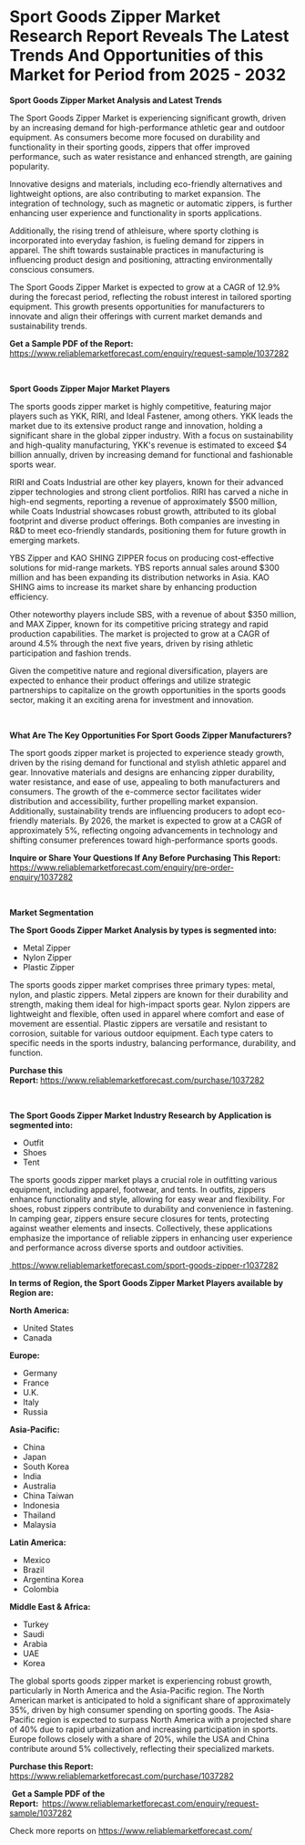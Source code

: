 <p><h1>Sport Goods Zipper Market Research Report Reveals The Latest Trends And Opportunities of this Market for Period from 2025 - 2032</h1></p><p><strong>Sport Goods Zipper Market Analysis and Latest Trends</strong></p>
<p><p>The Sport Goods Zipper Market is experiencing significant growth, driven by an increasing demand for high-performance athletic gear and outdoor equipment. As consumers become more focused on durability and functionality in their sporting goods, zippers that offer improved performance, such as water resistance and enhanced strength, are gaining popularity. </p><p>Innovative designs and materials, including eco-friendly alternatives and lightweight options, are also contributing to market expansion. The integration of technology, such as magnetic or automatic zippers, is further enhancing user experience and functionality in sports applications. </p><p>Additionally, the rising trend of athleisure, where sporty clothing is incorporated into everyday fashion, is fueling demand for zippers in apparel. The shift towards sustainable practices in manufacturing is influencing product design and positioning, attracting environmentally conscious consumers. </p><p>The Sport Goods Zipper Market is expected to grow at a CAGR of 12.9% during the forecast period, reflecting the robust interest in tailored sporting equipment. This growth presents opportunities for manufacturers to innovate and align their offerings with current market demands and sustainability trends.</p></p>
<p><strong>Get a Sample PDF of the Report:&nbsp;</strong> <a href="https://www.reliablemarketforecast.com/enquiry/request-sample/1037282?utm_campaign=3357&utm_medium=2&utm_source=Github&utm_content=ia&utm_term=21032025&utm_id=sport-goods-zipper">https://www.reliablemarketforecast.com/enquiry/request-sample/1037282</a></p>
<p>&nbsp;</p>
<p><strong>Sport Goods Zipper Major Market Players</strong></p>
<p><p>The sports goods zipper market is highly competitive, featuring major players such as YKK, RIRI, and Ideal Fastener, among others. YKK leads the market due to its extensive product range and innovation, holding a significant share in the global zipper industry. With a focus on sustainability and high-quality manufacturing, YKK's revenue is estimated to exceed $4 billion annually, driven by increasing demand for functional and fashionable sports wear.</p><p>RIRI and Coats Industrial are other key players, known for their advanced zipper technologies and strong client portfolios. RIRI has carved a niche in high-end segments, reporting a revenue of approximately $500 million, while Coats Industrial showcases robust growth, attributed to its global footprint and diverse product offerings. Both companies are investing in R&D to meet eco-friendly standards, positioning them for future growth in emerging markets.</p><p>YBS Zipper and KAO SHING ZIPPER focus on producing cost-effective solutions for mid-range markets. YBS reports annual sales around $300 million and has been expanding its distribution networks in Asia. KAO SHING aims to increase its market share by enhancing production efficiency.</p><p>Other noteworthy players include SBS, with a revenue of about $350 million, and MAX Zipper, known for its competitive pricing strategy and rapid production capabilities. The market is projected to grow at a CAGR of around 4.5% through the next five years, driven by rising athletic participation and fashion trends.</p><p>Given the competitive nature and regional diversification, players are expected to enhance their product offerings and utilize strategic partnerships to capitalize on the growth opportunities in the sports goods sector, making it an exciting arena for investment and innovation.</p></p>
<p>&nbsp;</p>
<p><strong>What Are The Key Opportunities For Sport Goods Zipper Manufacturers?</strong></p>
<p><p>The sport goods zipper market is projected to experience steady growth, driven by the rising demand for functional and stylish athletic apparel and gear. Innovative materials and designs are enhancing zipper durability, water resistance, and ease of use, appealing to both manufacturers and consumers. The growth of the e-commerce sector facilitates wider distribution and accessibility, further propelling market expansion. Additionally, sustainability trends are influencing producers to adopt eco-friendly materials. By 2026, the market is expected to grow at a CAGR of approximately 5%, reflecting ongoing advancements in technology and shifting consumer preferences toward high-performance sports goods.</p></p>
<p><strong>Inquire or Share Your Questions If Any Before Purchasing This Report:</strong> <a href="https://www.reliablemarketforecast.com/enquiry/pre-order-enquiry/1037282?utm_campaign=3357&utm_medium=2&utm_source=Github&utm_content=ia&utm_term=21032025&utm_id=sport-goods-zipper">https://www.reliablemarketforecast.com/enquiry/pre-order-enquiry/1037282</a></p>
<p>&nbsp;</p>
<p><strong>Market Segmentation</strong></p>
<p><strong>The Sport Goods Zipper Market Analysis by types is segmented into:</strong></p>
<p><ul><li>Metal Zipper</li><li>Nylon Zipper</li><li>Plastic Zipper</li></ul></p>
<p><p>The sports goods zipper market comprises three primary types: metal, nylon, and plastic zippers. Metal zippers are known for their durability and strength, making them ideal for high-impact sports gear. Nylon zippers are lightweight and flexible, often used in apparel where comfort and ease of movement are essential. Plastic zippers are versatile and resistant to corrosion, suitable for various outdoor equipment. Each type caters to specific needs in the sports industry, balancing performance, durability, and function.</p></p>
<p><strong>Purchase this Report:&nbsp;</strong><a href="https://www.reliablemarketforecast.com/purchase/1037282?utm_campaign=3357&utm_medium=2&utm_source=Github&utm_content=ia&utm_term=21032025&utm_id=sport-goods-zipper">https://www.reliablemarketforecast.com/purchase/1037282</a></p>
<p>&nbsp;</p>
<p><strong>The Sport Goods Zipper Market Industry Research by Application is segmented into:</strong></p>
<p><ul><li>Outfit</li><li>Shoes</li><li>Tent</li></ul></p>
<p><p>The sports goods zipper market plays a crucial role in outfitting various equipment, including apparel, footwear, and tents. In outfits, zippers enhance functionality and style, allowing for easy wear and flexibility. For shoes, robust zippers contribute to durability and convenience in fastening. In camping gear, zippers ensure secure closures for tents, protecting against weather elements and insects. Collectively, these applications emphasize the importance of reliable zippers in enhancing user experience and performance across diverse sports and outdoor activities.</p></p>
<p><a href="https://www.reliablemarketforecast.com/sport-goods-zipper-r1037282?utm_campaign=3357&utm_medium=2&utm_source=Github&utm_content=ia&utm_term=21032025&utm_id=sport-goods-zipper">&nbsp;https://www.reliablemarketforecast.com/sport-goods-zipper-r1037282</a></p>
<p><strong>In terms of Region, the Sport Goods Zipper Market Players available by Region are:</strong></p>
<p>
    <p> <strong> North America: </strong>
        <ul>
            <li>United States</li>
            <li>Canada</li>
        </ul>
        </p> 
    <p> <strong> Europe: </strong>
        <ul>
            <li>Germany</li>
            <li>France</li>
            <li>U.K.</li>
            <li>Italy</li>
            <li>Russia</li>
        </ul>
        </p> 
    <p> <strong> Asia-Pacific: </strong>
        <ul>
            <li>China</li>
            <li>Japan</li>
            <li>South Korea</li>
            <li>India</li>
            <li>Australia</li>
            <li>China Taiwan</li>
            <li>Indonesia</li>
            <li>Thailand</li>
            <li>Malaysia</li>
        </ul>
        </p> 
    <p> <strong> Latin America: </strong>
        <ul>
            <li>Mexico</li>
            <li>Brazil</li>
            <li>Argentina Korea</li>
            <li>Colombia</li>
        </ul>
        </p> 
    <p> <strong> Middle East & Africa: </strong>
        <ul>
            <li>Turkey</li>
            <li>Saudi</li>
            <li>Arabia</li>
            <li>UAE</li>
            <li>Korea</li>
        </ul>
    </p>
    </p>
<p><p>The global sports goods zipper market is experiencing robust growth, particularly in North America and the Asia-Pacific region. The North American market is anticipated to hold a significant share of approximately 35%, driven by high consumer spending on sporting goods. The Asia-Pacific region is expected to surpass North America with a projected share of 40% due to rapid urbanization and increasing participation in sports. Europe follows closely with a share of 20%, while the USA and China contribute around 5% collectively, reflecting their specialized markets.</p></p>
<p><strong>Purchase this Report: </strong><a href="https://www.reliablemarketforecast.com/purchase/1037282?utm_campaign=3357&utm_medium=2&utm_source=Github&utm_content=ia&utm_term=21032025&utm_id=sport-goods-zipper">https://www.reliablemarketforecast.com/purchase/1037282</a></p>
<p>&nbsp;<strong>Get a Sample PDF of the Report:&nbsp;&nbsp;</strong><a href="https://www.reliablemarketforecast.com/enquiry/request-sample/1037282?utm_campaign=3357&utm_medium=2&utm_source=Github&utm_content=ia&utm_term=21032025&utm_id=sport-goods-zipper">https://www.reliablemarketforecast.com/enquiry/request-sample/1037282</a></p>
<p><strong></strong></p>
<p>Check more reports on <a href="https://www.reliablemarketforecast.com/?utm_campaign=3357&utm_medium=2&utm_source=Github&utm_content=ia&utm_term=21032025&utm_id=sport-goods-zipper">https://www.reliablemarketforecast.com/</a></p>